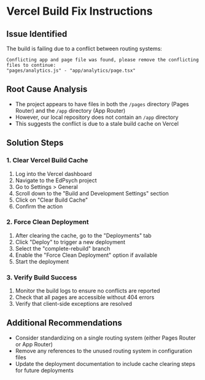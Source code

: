 # Vercel Build Fix Instructions

## Issue Identified
The build is failing due to a conflict between routing systems:

```
Conflicting app and page file was found, please remove the conflicting files to continue:
"pages/analytics.js" - "app/analytics/page.tsx"
```

## Root Cause Analysis
- The project appears to have files in both the `/pages` directory (Pages Router) and the `/app` directory (App Router)
- However, our local repository does not contain an `/app` directory
- This suggests the conflict is due to a stale build cache on Vercel

## Solution Steps

### 1. Clear Vercel Build Cache
1. Log into the Vercel dashboard
2. Navigate to the EdPsych project
3. Go to Settings > General
4. Scroll down to the "Build and Development Settings" section
5. Click on "Clear Build Cache"
6. Confirm the action

### 2. Force Clean Deployment
1. After clearing the cache, go to the "Deployments" tab
2. Click "Deploy" to trigger a new deployment
3. Select the "complete-rebuild" branch
4. Enable the "Force Clean Deployment" option if available
5. Start the deployment

### 3. Verify Build Success
1. Monitor the build logs to ensure no conflicts are reported
2. Check that all pages are accessible without 404 errors
3. Verify that client-side exceptions are resolved

## Additional Recommendations
- Consider standardizing on a single routing system (either Pages Router or App Router)
- Remove any references to the unused routing system in configuration files
- Update the deployment documentation to include cache clearing steps for future deployments
